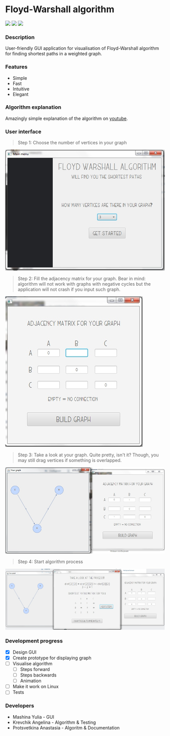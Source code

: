 # Floyd-Warshall algorithm

![](https://img.shields.io/badge/version-0.1-blue.svg) ![](https://img.shields.io/badge/build-passing-brightgreen.svg) ![](https://img.shields.io/badge/contributors-3-orange.svg)

### Description
User-friendly GUI application for visualisation of Floyd-Warshall algorithm for finding shortest paths in a weighted graph.

### Features
* Simple
* Fast
* Intuitive
* Elegant

### Algorithm explanation

Amazingly simple explanation of the algorithm on [youtube](https://www.youtube.com/watch?v=4OQeCuLYj-4&feature=youtu.be).

### User interface
> Step 1: Choose the number of vertices in your graph

![step 1](pics/Sample_1.jpg)
> Step 2: Fill the adjacency matrix for your graph. Bear in mind: algorithm will not work with graphs with negative cycles but the application will not crash if you input such graph.

![step 2](pics/Sample_2.jpg)
> Step 3: Take a look at your graph. Quite pretty, isn't it? Though, you may still drag vertices if something is overlapped.

![step 3](pics/Sample_3.jpg)
> Step 4: Start algorithm process

![step 4](pics/Sample_4.jpg)

### Development progress

- [x] Design GUI
- [x] Create prototype for displaying graph
- [ ] Visualise algorithm
    - [ ] Steps forward
    - [ ] Steps backwards
    - [ ] Animation
- [ ] Make it work on Linux
- [ ] Tests

### Developers
* Mashina Yulia - GUI
* Krevchik Angelina - Algorithm & Testing
* Protsvetkina Anastasia - Algoritm & Documentation
